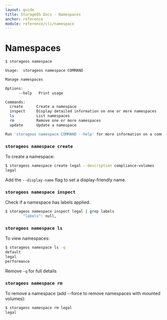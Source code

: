 ```yaml
---
layout: guide
title: StorageOS Docs - Namespaces
anchor: reference
module: reference/cli/namespace
---
```


# Namespaces

```bash
$ storageos namespace

Usage:	storageos namespace COMMAND

Manage namespaces

Options:
      --help   Print usage

Commands:
  create      Create a namespace
  inspect     Display detailed information on one or more namespaces
  ls          List namespaces
  rm          Remove one or more namespaces
  update      Update a namespace

Run 'storageos namespace COMMAND --help' for more information on a command.
```

### `storageos namespace create`
To create a namespace:

```bash
$ storageos namespace create legal --description compliance-volumes
legal
```

Add the `--display-name` flag to set a display-friendly name.

### `storageos namespace inspect`

Check if a namespace has labels applied.

```bash
$ storageos namespace inspect legal | grep labels
        "labels": null,
```

### `storageos namespace ls`

To view namespaces:

```bash
$ storageos namespace ls -q
default
legal
performance
```

Remove `-q` for full details

### `storageos namespace rm`
To remove a namespace (add --force to remove namespaces with mounted volumes):
```bash
$ storageos namespace rm legal
legal
```
